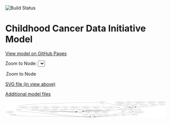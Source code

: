 <link rel='stylesheet' href="assets/style.css">
<link rel='stylesheet' href="https://unpkg.com/leaflet@1.5.1/dist/leaflet.css" integrity="sha512-xwE/Az9zrjBIphAcBb3F6JVqxf46+CDLwfLMHloNu6KEQCAWi6HcDUbeOfBIptF7tcCzusKFjFw2yuvEpDL9wQ==" crossorigin="">
<script type="text/javascript" src="https://code.jquery.com/jquery-3.2.1.min.js"></script>
<script type="text/javascript"  src="https://unpkg.com/leaflet@1.5.1/dist/leaflet.js"></script>
<script type="text/javascript" src="assets/actions.js"></script>

![Build Status](https://github.com/CBIIT/ccdi-model/actions/workflows/model-test-and-deploy.yml/badge.svg)

# Childhood Cancer Data Initiative Model

[View model on GitHub Pages](https://cbiit.github.io/ccdi-model/)



Zoom to Node: <select id="node_select">
  <option value="">Zoom to Node</option>
</select>
<div id="model"></div>

<p>
<a href="./model-desc/ccdi-model.svg">SVG file (in view above)</a>
<p>
<a href="./model-desc">Additional model files</a>
<div id='graph' style='display:off;'>
<svg width="2865pt" height="305pt"
 viewBox="0.00 0.00 2865.34 305.00" xmlns="http://www.w3.org/2000/svg" xmlns:xlink="http://www.w3.org/1999/xlink">
<g id="graph0" class="graph" transform="scale(1 1) rotate(0) translate(4 301)">
<title>Perl</title>
<polygon fill="#ffffff" stroke="transparent" points="-4,4 -4,-301 2861.3431,-301 2861.3431,4 -4,4"/>
<!-- methylation_array_file -->
<g id="node1" class="node">
<title>methylation_array_file</title>
<ellipse fill="none" stroke="#000000" cx="2385.3431" cy="-279" rx="115.8798" ry="18"/>
<text text-anchor="middle" x="2385.3431" y="-275.3" font-family="Times,serif" font-size="14.00" fill="#000000">methylation_array_file</text>
</g>
<!-- sample -->
<g id="node7" class="node">
<title>sample</title>
<ellipse fill="none" stroke="#000000" cx="2262.3431" cy="-192" rx="44.393" ry="18"/>
<text text-anchor="middle" x="2262.3431" y="-188.3" font-family="Times,serif" font-size="14.00" fill="#000000">sample</text>
</g>
<!-- methylation_array_file&#45;&gt;sample -->
<g id="edge31" class="edge">
<title>methylation_array_file&#45;&gt;sample</title>
<path fill="none" stroke="#000000" d="M2376.4285,-260.9594C2370.3363,-250.1815 2361.3757,-236.9003 2350.3431,-228 2338.3389,-218.3158 2323.3744,-210.9051 2309.2096,-205.3983"/>
<polygon fill="#000000" stroke="#000000" points="2310.1712,-202.0236 2299.5773,-201.8856 2307.7729,-208.5999 2310.1712,-202.0236"/>
<text text-anchor="middle" x="2454.8431" y="-231.8" font-family="Times,serif" font-size="14.00" fill="#000000">of_methylation_array_file</text>
</g>
<!-- study_funding -->
<g id="node2" class="node">
<title>study_funding</title>
<ellipse fill="none" stroke="#000000" cx="77.3431" cy="-105" rx="77.1866" ry="18"/>
<text text-anchor="middle" x="77.3431" y="-101.3" font-family="Times,serif" font-size="14.00" fill="#000000">study_funding</text>
</g>
<!-- study -->
<g id="node8" class="node">
<title>study</title>
<ellipse fill="none" stroke="#000000" cx="1546.3431" cy="-18" rx="36.2938" ry="18"/>
<text text-anchor="middle" x="1546.3431" y="-14.3" font-family="Times,serif" font-size="14.00" fill="#000000">study</text>
</g>
<!-- study_funding&#45;&gt;study -->
<g id="edge1" class="edge">
<title>study_funding&#45;&gt;study</title>
<path fill="none" stroke="#000000" d="M72.1049,-87.0229C70.091,-75.9908 69.9726,-62.4117 78.3431,-54 104.007,-28.2098 1251.8526,-19.7857 1499.5492,-18.2667"/>
<polygon fill="#000000" stroke="#000000" points="1499.6809,-21.766 1509.6595,-18.2055 1499.6384,-14.7662 1499.6809,-21.766"/>
<text text-anchor="middle" x="140.3431" y="-57.8" font-family="Times,serif" font-size="14.00" fill="#000000">of_study_funding</text>
</g>
<!-- clinical_measure_file -->
<g id="node3" class="node">
<title>clinical_measure_file</title>
<ellipse fill="none" stroke="#000000" cx="530.3431" cy="-192" rx="108.5808" ry="18"/>
<text text-anchor="middle" x="530.3431" y="-188.3" font-family="Times,serif" font-size="14.00" fill="#000000">clinical_measure_file</text>
</g>
<!-- participant -->
<g id="node5" class="node">
<title>participant</title>
<ellipse fill="none" stroke="#000000" cx="1328.3431" cy="-105" rx="62.2891" ry="18"/>
<text text-anchor="middle" x="1328.3431" y="-101.3" font-family="Times,serif" font-size="14.00" fill="#000000">participant</text>
</g>
<!-- clinical_measure_file&#45;&gt;participant -->
<g id="edge3" class="edge">
<title>clinical_measure_file&#45;&gt;participant</title>
<path fill="none" stroke="#000000" d="M552.4362,-174.1415C568.3491,-162.399 590.8891,-147.9617 613.3431,-141 673.4752,-122.3565 1086.2943,-110.6737 1255.8666,-106.6116"/>
<polygon fill="#000000" stroke="#000000" points="1256.0353,-110.1087 1265.9493,-106.3722 1255.869,-103.1107 1256.0353,-110.1087"/>
<text text-anchor="middle" x="699.3431" y="-144.8" font-family="Times,serif" font-size="14.00" fill="#000000">of_clinical_measure_file</text>
</g>
<!-- clinical_measure_file&#45;&gt;study -->
<g id="edge4" class="edge">
<title>clinical_measure_file&#45;&gt;study</title>
<path fill="none" stroke="#000000" d="M542.3828,-173.8342C550.9819,-162.4289 563.6078,-148.5044 578.3431,-141 742.9321,-57.1789 1329.4655,-26.9114 1499.7051,-19.7809"/>
<polygon fill="#000000" stroke="#000000" points="1499.9956,-23.272 1509.8429,-19.3631 1499.7073,-16.2779 1499.9956,-23.272"/>
<text text-anchor="middle" x="852.3431" y="-101.3" font-family="Times,serif" font-size="14.00" fill="#000000">of_clinical_measure_file</text>
</g>
<!-- synonym -->
<g id="node4" class="node">
<title>synonym</title>
<ellipse fill="none" stroke="#000000" cx="1721.3431" cy="-279" rx="51.9908" ry="18"/>
<text text-anchor="middle" x="1721.3431" y="-275.3" font-family="Times,serif" font-size="14.00" fill="#000000">synonym</text>
</g>
<!-- synonym&#45;&gt;participant -->
<g id="edge14" class="edge">
<title>synonym&#45;&gt;participant</title>
<path fill="none" stroke="#000000" d="M1725.3292,-261.0413C1730.7665,-231.2386 1736.3984,-171.8014 1703.3431,-141 1678.5877,-117.9325 1432.7811,-128.1808 1399.3431,-123 1394.0024,-122.1725 1388.4781,-121.1237 1382.9784,-119.9498"/>
<polygon fill="#000000" stroke="#000000" points="1383.6768,-116.5194 1373.1505,-117.7226 1382.1296,-123.3463 1383.6768,-116.5194"/>
<text text-anchor="middle" x="1771.8431" y="-188.3" font-family="Times,serif" font-size="14.00" fill="#000000">of_synonym</text>
</g>
<!-- synonym&#45;&gt;sample -->
<g id="edge16" class="edge">
<title>synonym&#45;&gt;sample</title>
<path fill="none" stroke="#000000" d="M1766.4814,-269.9287C1820.8676,-259.1612 1915.0763,-241.0269 1996.3431,-228 2070.2632,-216.1507 2156.1575,-204.9965 2209.8889,-198.3311"/>
<polygon fill="#000000" stroke="#000000" points="2210.3694,-201.7985 2219.8651,-197.0994 2209.5115,-194.8512 2210.3694,-201.7985"/>
<text text-anchor="middle" x="2038.8431" y="-231.8" font-family="Times,serif" font-size="14.00" fill="#000000">of_synonym</text>
</g>
<!-- synonym&#45;&gt;study -->
<g id="edge15" class="edge">
<title>synonym&#45;&gt;study</title>
<path fill="none" stroke="#000000" d="M1669.1318,-278.5733C1411.4771,-276.2181 285.862,-262.9191 235.3431,-210 113.5433,-82.4134 272.6824,-138.4433 620.3431,-87 742.9894,-68.852 773.8303,-64.7721 897.3431,-54 1122.5533,-34.3585 1392.7164,-23.4123 1499.5678,-19.5804"/>
<polygon fill="#000000" stroke="#000000" points="1499.8216,-23.0737 1509.6912,-19.2212 1499.5733,-16.0781 1499.8216,-23.0737"/>
<text text-anchor="middle" x="238.8431" y="-144.8" font-family="Times,serif" font-size="14.00" fill="#000000">of_synonym</text>
</g>
<!-- participant&#45;&gt;study -->
<g id="edge21" class="edge">
<title>participant&#45;&gt;study</title>
<path fill="none" stroke="#000000" d="M1342.9272,-87.3045C1353.1133,-76.0976 1367.6552,-62.2177 1383.3431,-54 1419.8692,-34.8667 1466.1443,-25.8812 1500.0489,-21.6736"/>
<polygon fill="#000000" stroke="#000000" points="1500.6133,-25.1319 1510.1493,-20.5152 1499.8157,-18.1775 1500.6133,-25.1319"/>
<text text-anchor="middle" x="1433.8431" y="-57.8" font-family="Times,serif" font-size="14.00" fill="#000000">of_participant</text>
</g>
<!-- sequencing_file -->
<g id="node6" class="node">
<title>sequencing_file</title>
<ellipse fill="none" stroke="#000000" cx="2602.3431" cy="-279" rx="83.3857" ry="18"/>
<text text-anchor="middle" x="2602.3431" y="-275.3" font-family="Times,serif" font-size="14.00" fill="#000000">sequencing_file</text>
</g>
<!-- sequencing_file&#45;&gt;sample -->
<g id="edge7" class="edge">
<title>sequencing_file&#45;&gt;sample</title>
<path fill="none" stroke="#000000" d="M2588.9849,-260.8185C2579.5362,-249.4066 2565.8282,-235.4806 2550.3431,-228 2510.233,-208.6235 2388.1539,-198.8399 2316.4605,-194.6411"/>
<polygon fill="#000000" stroke="#000000" points="2316.4466,-191.1347 2306.2641,-194.0616 2316.0494,-198.1234 2316.4466,-191.1347"/>
<text text-anchor="middle" x="2637.8431" y="-231.8" font-family="Times,serif" font-size="14.00" fill="#000000">of_sequencing_file</text>
</g>
<!-- sample&#45;&gt;participant -->
<g id="edge11" class="edge">
<title>sample&#45;&gt;participant</title>
<path fill="none" stroke="#000000" d="M2218.2669,-189.1556C2167.7504,-185.0952 2082.8426,-175.8118 2012.3431,-156 1996.0503,-151.4214 1993.8665,-144.6605 1977.3431,-141 1851.8783,-113.2054 1526.5977,-140.8954 1399.3431,-123 1393.9126,-122.2363 1388.2969,-121.2191 1382.7125,-120.0555"/>
<polygon fill="#000000" stroke="#000000" points="1383.2639,-116.5925 1372.7412,-117.826 1381.7365,-123.4238 1383.2639,-116.5925"/>
<text text-anchor="middle" x="2048.8431" y="-144.8" font-family="Times,serif" font-size="14.00" fill="#000000">of_sample</text>
</g>
<!-- cell_line -->
<g id="node17" class="node">
<title>cell_line</title>
<ellipse fill="none" stroke="#000000" cx="2226.3431" cy="-105" rx="49.2915" ry="18"/>
<text text-anchor="middle" x="2226.3431" y="-101.3" font-family="Times,serif" font-size="14.00" fill="#000000">cell_line</text>
</g>
<!-- sample&#45;&gt;cell_line -->
<g id="edge13" class="edge">
<title>sample&#45;&gt;cell_line</title>
<path fill="none" stroke="#000000" d="M2301.1587,-183.2225C2329.0296,-175.0299 2359.2543,-161.0411 2344.3431,-141 2327.7241,-118.6635 2310.9717,-131.1261 2284.3431,-123 2280.861,-121.9374 2277.2629,-120.8339 2273.6436,-119.7199"/>
<polygon fill="#000000" stroke="#000000" points="2274.6658,-116.3726 2264.0783,-116.7676 2272.6013,-123.0612 2274.6658,-116.3726"/>
<text text-anchor="middle" x="2383.8431" y="-144.8" font-family="Times,serif" font-size="14.00" fill="#000000">of_sample</text>
</g>
<!-- pdx -->
<g id="node19" class="node">
<title>pdx</title>
<ellipse fill="none" stroke="#000000" cx="2095.3431" cy="-105" rx="27.8951" ry="18"/>
<text text-anchor="middle" x="2095.3431" y="-101.3" font-family="Times,serif" font-size="14.00" fill="#000000">pdx</text>
</g>
<!-- sample&#45;&gt;pdx -->
<g id="edge12" class="edge">
<title>sample&#45;&gt;pdx</title>
<path fill="none" stroke="#000000" d="M2218.583,-188.5471C2174.7353,-184.0799 2111.6123,-174.5601 2096.3431,-156 2091.1212,-149.6526 2089.5543,-141.2042 2089.6785,-133.0125"/>
<polygon fill="#000000" stroke="#000000" points="2093.1733,-133.2267 2090.5924,-122.9511 2086.202,-132.5934 2093.1733,-133.2267"/>
<text text-anchor="middle" x="2132.8431" y="-144.8" font-family="Times,serif" font-size="14.00" fill="#000000">of_sample</text>
</g>
<!-- molecular_test -->
<g id="node9" class="node">
<title>molecular_test</title>
<ellipse fill="none" stroke="#000000" cx="324.3431" cy="-192" rx="79.8859" ry="18"/>
<text text-anchor="middle" x="324.3431" y="-188.3" font-family="Times,serif" font-size="14.00" fill="#000000">molecular_test</text>
</g>
<!-- molecular_test&#45;&gt;participant -->
<g id="edge27" class="edge">
<title>molecular_test&#45;&gt;participant</title>
<path fill="none" stroke="#000000" d="M356.5189,-175.3774C381.4119,-163.4164 417.1271,-148.1768 450.3431,-141 527.8947,-124.244 1059.1804,-110.9481 1255.5738,-106.5535"/>
<polygon fill="#000000" stroke="#000000" points="1255.87,-110.0479 1265.7896,-106.3262 1255.7142,-103.0496 1255.87,-110.0479"/>
<text text-anchor="middle" x="514.3431" y="-144.8" font-family="Times,serif" font-size="14.00" fill="#000000">of_molecular_test</text>
</g>
<!-- publication -->
<g id="node10" class="node">
<title>publication</title>
<ellipse fill="none" stroke="#000000" cx="1471.3431" cy="-105" rx="63.0888" ry="18"/>
<text text-anchor="middle" x="1471.3431" y="-101.3" font-family="Times,serif" font-size="14.00" fill="#000000">publication</text>
</g>
<!-- publication&#45;&gt;study -->
<g id="edge6" class="edge">
<title>publication&#45;&gt;study</title>
<path fill="none" stroke="#000000" d="M1478.5952,-86.8119C1483.2626,-76.4991 1490.0126,-63.7491 1498.3431,-54 1503.1815,-48.3377 1509.0615,-43.0301 1515.0239,-38.3207"/>
<polygon fill="#000000" stroke="#000000" points="1517.1872,-41.0737 1523.1154,-32.2926 1513.0051,-35.4602 1517.1872,-41.0737"/>
<text text-anchor="middle" x="1549.3431" y="-57.8" font-family="Times,serif" font-size="14.00" fill="#000000">of_publication</text>
</g>
<!-- treatment -->
<g id="node11" class="node">
<title>treatment</title>
<ellipse fill="none" stroke="#000000" cx="714.3431" cy="-192" rx="57.6901" ry="18"/>
<text text-anchor="middle" x="714.3431" y="-188.3" font-family="Times,serif" font-size="14.00" fill="#000000">treatment</text>
</g>
<!-- treatment&#45;&gt;participant -->
<g id="edge23" class="edge">
<title>treatment&#45;&gt;participant</title>
<path fill="none" stroke="#000000" d="M743.4501,-176.1371C766.7652,-164.2497 800.6949,-148.7517 832.3431,-141 910.5677,-121.8402 1138.1995,-111.4869 1255.9302,-107.2801"/>
<polygon fill="#000000" stroke="#000000" points="1256.0671,-110.7775 1265.9377,-106.9278 1255.8208,-103.7818 1256.0671,-110.7775"/>
<text text-anchor="middle" x="879.3431" y="-144.8" font-family="Times,serif" font-size="14.00" fill="#000000">of_treatment</text>
</g>
<!-- study_admin -->
<g id="node12" class="node">
<title>study_admin</title>
<ellipse fill="none" stroke="#000000" cx="1622.3431" cy="-105" rx="70.3881" ry="18"/>
<text text-anchor="middle" x="1622.3431" y="-101.3" font-family="Times,serif" font-size="14.00" fill="#000000">study_admin</text>
</g>
<!-- study_admin&#45;&gt;study -->
<g id="edge17" class="edge">
<title>study_admin&#45;&gt;study</title>
<path fill="none" stroke="#000000" d="M1617.2714,-86.6098C1613.7475,-76.2298 1608.2475,-63.4798 1600.3431,-54 1594.7938,-47.3447 1587.7053,-41.4392 1580.5031,-36.4335"/>
<polygon fill="#000000" stroke="#000000" points="1582.3777,-33.4777 1572.0816,-30.9797 1578.5727,-39.3533 1582.3777,-33.4777"/>
<text text-anchor="middle" x="1666.8431" y="-57.8" font-family="Times,serif" font-size="14.00" fill="#000000">of_study_admin</text>
</g>
<!-- study_arm -->
<g id="node13" class="node">
<title>study_arm</title>
<ellipse fill="none" stroke="#000000" cx="1770.3431" cy="-105" rx="59.5901" ry="18"/>
<text text-anchor="middle" x="1770.3431" y="-101.3" font-family="Times,serif" font-size="14.00" fill="#000000">study_arm</text>
</g>
<!-- study_arm&#45;&gt;study -->
<g id="edge24" class="edge">
<title>study_arm&#45;&gt;study</title>
<path fill="none" stroke="#000000" d="M1759.7967,-87.1659C1752.1944,-75.9006 1740.9064,-62.0075 1727.3431,-54 1704.8995,-40.7497 1637.8778,-29.801 1592.0041,-23.5802"/>
<polygon fill="#000000" stroke="#000000" points="1592.3607,-20.0969 1581.9871,-22.251 1591.4398,-27.0361 1592.3607,-20.0969"/>
<text text-anchor="middle" x="1794.8431" y="-57.8" font-family="Times,serif" font-size="14.00" fill="#000000">of_study_arm</text>
</g>
<!-- medical_history -->
<g id="node14" class="node">
<title>medical_history</title>
<ellipse fill="none" stroke="#000000" cx="1435.3431" cy="-192" rx="85.2851" ry="18"/>
<text text-anchor="middle" x="1435.3431" y="-188.3" font-family="Times,serif" font-size="14.00" fill="#000000">medical_history</text>
</g>
<!-- medical_history&#45;&gt;participant -->
<g id="edge8" class="edge">
<title>medical_history&#45;&gt;participant</title>
<path fill="none" stroke="#000000" d="M1428.6658,-173.5895C1424.0377,-162.9448 1416.9676,-149.9328 1407.3431,-141 1399.4737,-133.6961 1389.8669,-127.6696 1380.099,-122.775"/>
<polygon fill="#000000" stroke="#000000" points="1381.2796,-119.4643 1370.7359,-118.4244 1378.3299,-125.8124 1381.2796,-119.4643"/>
<text text-anchor="middle" x="1487.3431" y="-144.8" font-family="Times,serif" font-size="14.00" fill="#000000">of_medical_history</text>
</g>
<!-- radiology_file -->
<g id="node15" class="node">
<title>radiology_file</title>
<ellipse fill="none" stroke="#000000" cx="1612.3431" cy="-192" rx="73.387" ry="18"/>
<text text-anchor="middle" x="1612.3431" y="-188.3" font-family="Times,serif" font-size="14.00" fill="#000000">radiology_file</text>
</g>
<!-- radiology_file&#45;&gt;participant -->
<g id="edge22" class="edge">
<title>radiology_file&#45;&gt;participant</title>
<path fill="none" stroke="#000000" d="M1599.1088,-174.2572C1589.4485,-162.7263 1575.2934,-148.4915 1559.3431,-141 1494.572,-110.5782 1469.7446,-135.8225 1399.3431,-123 1394.2353,-122.0697 1388.9508,-120.9783 1383.6759,-119.8008"/>
<polygon fill="#000000" stroke="#000000" points="1384.1263,-116.312 1373.5928,-117.4502 1382.537,-123.1292 1384.1263,-116.312"/>
<text text-anchor="middle" x="1640.3431" y="-144.8" font-family="Times,serif" font-size="14.00" fill="#000000">of_radiology_file</text>
</g>
<!-- family_relationship -->
<g id="node16" class="node">
<title>family_relationship</title>
<ellipse fill="none" stroke="#000000" cx="890.3431" cy="-192" rx="100.1823" ry="18"/>
<text text-anchor="middle" x="890.3431" y="-188.3" font-family="Times,serif" font-size="14.00" fill="#000000">family_relationship</text>
</g>
<!-- family_relationship&#45;&gt;participant -->
<g id="edge30" class="edge">
<title>family_relationship&#45;&gt;participant</title>
<path fill="none" stroke="#000000" d="M907.3292,-174.1708C919.5139,-162.6013 936.9664,-148.3559 955.3431,-141 1008.1745,-119.8523 1162.9868,-110.7963 1255.7275,-107.1815"/>
<polygon fill="#000000" stroke="#000000" points="1256.0263,-110.6728 1265.887,-106.7976 1255.7619,-103.6778 1256.0263,-110.6728"/>
<text text-anchor="middle" x="1034.8431" y="-144.8" font-family="Times,serif" font-size="14.00" fill="#000000">of_family_relationship</text>
</g>
<!-- cell_line&#45;&gt;sample -->
<g id="edge26" class="edge">
<title>cell_line&#45;&gt;sample</title>
<path fill="none" stroke="#000000" d="M2233.7928,-123.0034C2238.7624,-135.0133 2245.3903,-151.0307 2251.0091,-164.6093"/>
<polygon fill="#000000" stroke="#000000" points="2247.8263,-166.0716 2254.8839,-173.9735 2254.2944,-163.3951 2247.8263,-166.0716"/>
<text text-anchor="middle" x="2286.8431" y="-144.8" font-family="Times,serif" font-size="14.00" fill="#000000">of_cell_line</text>
</g>
<!-- cell_line&#45;&gt;study -->
<g id="edge25" class="edge">
<title>cell_line&#45;&gt;study</title>
<path fill="none" stroke="#000000" d="M2185.1747,-94.7681C2136.8907,-83.1475 2054.293,-64.4489 1982.3431,-54 1841.3527,-33.5248 1672.8937,-23.7271 1592.9163,-19.9524"/>
<polygon fill="#000000" stroke="#000000" points="1592.8403,-16.4452 1582.6894,-19.4799 1592.5172,-23.4378 1592.8403,-16.4452"/>
<text text-anchor="middle" x="2104.8431" y="-57.8" font-family="Times,serif" font-size="14.00" fill="#000000">of_cell_line</text>
</g>
<!-- survival -->
<g id="node18" class="node">
<title>survival</title>
<ellipse fill="none" stroke="#000000" cx="1056.3431" cy="-192" rx="48.1917" ry="18"/>
<text text-anchor="middle" x="1056.3431" y="-188.3" font-family="Times,serif" font-size="14.00" fill="#000000">survival</text>
</g>
<!-- survival&#45;&gt;participant -->
<g id="edge29" class="edge">
<title>survival&#45;&gt;participant</title>
<path fill="none" stroke="#000000" d="M1080.5321,-176.2591C1098.9813,-164.9138 1125.3873,-150.0624 1150.3431,-141 1185.794,-128.1264 1226.9808,-119.4233 1260.802,-113.8041"/>
<polygon fill="#000000" stroke="#000000" points="1261.7291,-117.2001 1271.0473,-112.158 1260.6186,-110.2887 1261.7291,-117.2001"/>
<text text-anchor="middle" x="1189.8431" y="-144.8" font-family="Times,serif" font-size="14.00" fill="#000000">of_survival</text>
</g>
<!-- pdx&#45;&gt;sample -->
<g id="edge20" class="edge">
<title>pdx&#45;&gt;sample</title>
<path fill="none" stroke="#000000" d="M2118.9447,-115.0884C2133.7854,-121.7682 2153.1255,-131.0983 2169.3431,-141 2178.8264,-146.79 2179.8754,-150.1845 2189.3431,-156 2199.9729,-162.5293 2211.9526,-168.8365 2223.087,-174.2983"/>
<polygon fill="#000000" stroke="#000000" points="2221.6636,-177.4974 2232.193,-178.6737 2224.6953,-171.188 2221.6636,-177.4974"/>
<text text-anchor="middle" x="2213.3431" y="-144.8" font-family="Times,serif" font-size="14.00" fill="#000000">of_pdx</text>
</g>
<!-- pdx&#45;&gt;study -->
<g id="edge19" class="edge">
<title>pdx&#45;&gt;study</title>
<path fill="none" stroke="#000000" d="M2069.0509,-98.8362C2023.9176,-88.4259 1928.6967,-67.2062 1847.3431,-54 1757.4154,-39.402 1651.4755,-28.0855 1592.2969,-22.2875"/>
<polygon fill="#000000" stroke="#000000" points="1592.4481,-18.7858 1582.1567,-21.3033 1591.7718,-25.753 1592.4481,-18.7858"/>
<text text-anchor="middle" x="1954.3431" y="-57.8" font-family="Times,serif" font-size="14.00" fill="#000000">of_pdx</text>
</g>
<!-- pathology_file -->
<g id="node20" class="node">
<title>pathology_file</title>
<ellipse fill="none" stroke="#000000" cx="2779.3431" cy="-279" rx="76.0865" ry="18"/>
<text text-anchor="middle" x="2779.3431" y="-275.3" font-family="Times,serif" font-size="14.00" fill="#000000">pathology_file</text>
</g>
<!-- pathology_file&#45;&gt;sample -->
<g id="edge32" class="edge">
<title>pathology_file&#45;&gt;sample</title>
<path fill="none" stroke="#000000" d="M2760.8181,-261.3333C2747.3774,-249.6789 2728.1474,-235.2679 2708.3431,-228 2637.8379,-202.1256 2419.3993,-194.7998 2316.7212,-192.7639"/>
<polygon fill="#000000" stroke="#000000" points="2316.6268,-189.2616 2306.5625,-192.5723 2316.4947,-196.2604 2316.6268,-189.2616"/>
<text text-anchor="middle" x="2796.3431" y="-231.8" font-family="Times,serif" font-size="14.00" fill="#000000">of_pathology_file</text>
</g>
<!-- treatment_response -->
<g id="node21" class="node">
<title>treatment_response</title>
<ellipse fill="none" stroke="#000000" cx="1227.3431" cy="-192" rx="104.7816" ry="18"/>
<text text-anchor="middle" x="1227.3431" y="-188.3" font-family="Times,serif" font-size="14.00" fill="#000000">treatment_response</text>
</g>
<!-- treatment_response&#45;&gt;participant -->
<g id="edge18" class="edge">
<title>treatment_response&#45;&gt;participant</title>
<path fill="none" stroke="#000000" d="M1228.4385,-173.601C1229.9572,-162.9604 1233.444,-149.9486 1241.3431,-141 1249.1241,-132.1852 1259.401,-125.4817 1270.1569,-120.3991"/>
<polygon fill="#000000" stroke="#000000" points="1271.856,-123.4796 1279.6816,-116.3375 1269.1102,-117.0406 1271.856,-123.4796"/>
<text text-anchor="middle" x="1324.3431" y="-144.8" font-family="Times,serif" font-size="14.00" fill="#000000">of_treatment_response</text>
</g>
<!-- exposure -->
<g id="node22" class="node">
<title>exposure</title>
<ellipse fill="none" stroke="#000000" cx="1877.3431" cy="-192" rx="53.0913" ry="18"/>
<text text-anchor="middle" x="1877.3431" y="-188.3" font-family="Times,serif" font-size="14.00" fill="#000000">exposure</text>
</g>
<!-- exposure&#45;&gt;participant -->
<g id="edge2" class="edge">
<title>exposure&#45;&gt;participant</title>
<path fill="none" stroke="#000000" d="M1845.4017,-177.4881C1817.1145,-165.38 1774.3718,-148.8775 1735.3431,-141 1588.7519,-111.4121 1547.1911,-145.4819 1399.3431,-123 1393.9215,-122.1756 1388.3117,-121.1181 1382.731,-119.9295"/>
<polygon fill="#000000" stroke="#000000" points="1383.2902,-116.4676 1372.7639,-117.6705 1381.7429,-123.2944 1383.2902,-116.4676"/>
<text text-anchor="middle" x="1830.8431" y="-144.8" font-family="Times,serif" font-size="14.00" fill="#000000">of_exposure</text>
</g>
<!-- study_personnel -->
<g id="node23" class="node">
<title>study_personnel</title>
<ellipse fill="none" stroke="#000000" cx="2380.3431" cy="-105" rx="87.1846" ry="18"/>
<text text-anchor="middle" x="2380.3431" y="-101.3" font-family="Times,serif" font-size="14.00" fill="#000000">study_personnel</text>
</g>
<!-- study_personnel&#45;&gt;study -->
<g id="edge5" class="edge">
<title>study_personnel&#45;&gt;study</title>
<path fill="none" stroke="#000000" d="M2327.0993,-90.7365C2280.5562,-78.8725 2210.9686,-62.5877 2149.3431,-54 2041.9804,-39.0386 1714.8042,-24.7653 1592.8314,-19.8249"/>
<polygon fill="#000000" stroke="#000000" points="1592.8327,-16.3222 1582.6999,-19.417 1592.551,-23.3166 1592.8327,-16.3222"/>
<text text-anchor="middle" x="2301.8431" y="-57.8" font-family="Times,serif" font-size="14.00" fill="#000000">of_study_personnel</text>
</g>
<!-- diagnosis -->
<g id="node24" class="node">
<title>diagnosis</title>
<ellipse fill="none" stroke="#000000" cx="2197.3431" cy="-279" rx="54.6905" ry="18"/>
<text text-anchor="middle" x="2197.3431" y="-275.3" font-family="Times,serif" font-size="14.00" fill="#000000">diagnosis</text>
</g>
<!-- diagnosis&#45;&gt;participant -->
<g id="edge10" class="edge">
<title>diagnosis&#45;&gt;participant</title>
<path fill="none" stroke="#000000" d="M2157.5888,-266.5889C2149.9287,-264.4973 2141.9281,-262.5165 2134.3431,-261 2100.5566,-254.2451 2009.2482,-261.7525 1980.3431,-243 1950.4172,-223.5853 1965.0696,-198.7112 1939.3431,-174 1917.113,-152.6471 1908.0772,-149.1245 1878.3431,-141 1775.5902,-112.924 1504.7766,-138.1726 1399.3431,-123 1393.9151,-122.2189 1388.3011,-121.1901 1382.7177,-120.0193"/>
<polygon fill="#000000" stroke="#000000" points="1383.2713,-116.5566 1372.7475,-117.7813 1381.7381,-123.3866 1383.2713,-116.5566"/>
<text text-anchor="middle" x="2002.8431" y="-188.3" font-family="Times,serif" font-size="14.00" fill="#000000">of_diagnosis</text>
</g>
<!-- diagnosis&#45;&gt;sample -->
<g id="edge9" class="edge">
<title>diagnosis&#45;&gt;sample</title>
<path fill="none" stroke="#000000" d="M2228.2523,-264.1571C2236.896,-258.6289 2245.5105,-251.5693 2251.3431,-243 2255.8791,-236.3358 2258.5906,-228.1412 2260.1981,-220.2857"/>
<polygon fill="#000000" stroke="#000000" points="2263.6711,-220.7282 2261.7358,-210.3116 2256.7529,-219.6615 2263.6711,-220.7282"/>
<text text-anchor="middle" x="2301.8431" y="-231.8" font-family="Times,serif" font-size="14.00" fill="#000000">of_diagnosis</text>
</g>
<!-- cytogenomic_file -->
<g id="node25" class="node">
<title>cytogenomic_file</title>
<ellipse fill="none" stroke="#000000" cx="2035.3431" cy="-279" rx="89.8845" ry="18"/>
<text text-anchor="middle" x="2035.3431" y="-275.3" font-family="Times,serif" font-size="14.00" fill="#000000">cytogenomic_file</text>
</g>
<!-- cytogenomic_file&#45;&gt;sample -->
<g id="edge28" class="edge">
<title>cytogenomic_file&#45;&gt;sample</title>
<path fill="none" stroke="#000000" d="M2059.9152,-261.6363C2068.0638,-255.7912 2077.1446,-249.183 2085.3431,-243 2093.9331,-236.5219 2094.6374,-232.6425 2104.3431,-228 2137.4353,-212.1712 2177.8058,-203.1276 2209.4557,-198.0636"/>
<polygon fill="#000000" stroke="#000000" points="2210.0424,-201.5147 2219.405,-196.5557 2208.9934,-194.5938 2210.0424,-201.5147"/>
<text text-anchor="middle" x="2175.8431" y="-231.8" font-family="Times,serif" font-size="14.00" fill="#000000">of_cytogenomic_file</text>
</g>
</g>
</svg>
</div>
